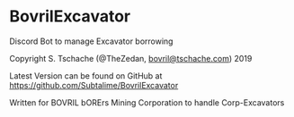 # BovrilExcavator
Discord Bot to manage Excavator borrowing

Copyright S. Tschache (@TheZedan, bovril@tschache.com) 2019

Latest Version can be found on GitHub at https://github.com/Subtalime/BovrilExcavator

Written for BOVRIL bORErs Mining Corporation to handle Corp-Excavators
